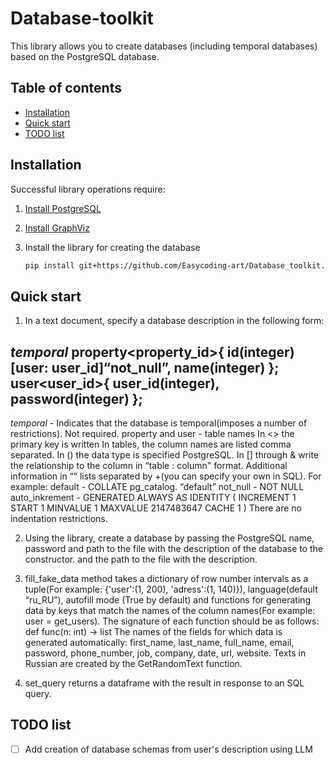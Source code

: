 # Database-toolkit

This library allows you to create databases (including temporal databases) based on the
PostgreSQL database.

## Table of contents


* [Installation](#installation)
* [Quick start](#quick-start)
* [TODO list](#todo-list)


## Installation

Successful library operations require:
1. [Install PostgreSQL](https://www.postgresql.org/download/)

2. [Install GraphViz](https://www.graphviz.org/download/)

3. Install the library for creating the database
    ```sh
    pip install git+https://github.com/Easycoding-art/Database_toolkit.git
    ```

## Quick start

1. In a text document, specify a database description in the following form:

$temporal$
property<property_id>{
    id(integer)[user: user_id]“not_null”,
    name(integer)
};
user<user_id>{
    user_id(integer),
    password(integer)
};
-----------------------------------------------------------------------------------------
$temporal$ - Indicates that the database is temporal(imposes a number of restrictions). Not
required.
property and user - table names
In <> the primary key is written
In tables, the column names are listed comma separated. In () the data type is specified
PostgreSQL. In [] through & write the relationship to the column in “table : column" format. Additional information in “” lists separated by +(you can specify your own in SQL).
For example:
default - COLLATE pg_catalog. “default”
not_null - NOT NULL
auto_inkrement - GENERATED ALWAYS AS IDENTITY ( INCREMENT 1 START 1 MINVALUE 1 MAXVALUE 2147483647 CACHE 1 )
There are no indentation restrictions.

2. Using the library, create a database by passing the PostgreSQL name, password and path to the file with the description of the database to the constructor.
and the path to the file with the description.

3. fill_fake_data method takes a dictionary of row number intervals as a 
tuple(For example: {'user':(1, 200), 'adress':(1, 140)}), language(default “ru_RU”), autofill mode
(True by default) and functions for generating data by keys that match the names of the
column names(For example: user = get_users). The signature of each function should be as follows:
def func(n: int) -> list
The names of the fields for which data is generated automatically: first_name, last_name,
full_name, email, password, phone_number, job, company, date, url, website.
Texts in Russian are created by the GetRandomText function.

4. set_query returns a dataframe with the result in response to an SQL query.

## TODO list

- [ ] Add creation of database schemas from user's description using LLM